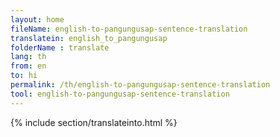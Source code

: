 ```yaml
---
layout: home
fileName: english-to-pangungusap-sentence-translation
translatein: english_to_pangungusap
folderName : translate
lang: th
from: en
to: hi
permalink: /th/english-to-pangungusap-sentence-translation
tool: english-to-pangungusap-sentence-translation
---
```

{% include section/translateinto.html %}